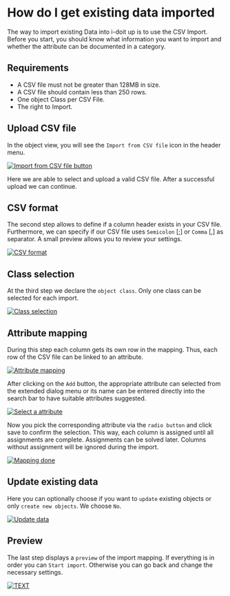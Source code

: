 
# How do I get existing data imported

The way to import existing Data into i-doit up is to use the CSV Import. Before you start, you should know what information you want to import and whether the attribute can be documented in a category.

## Requirements

- A CSV file must not be greater than 128MB in size.
- A CSV file should contain less than 250 rows.
- One object Class per CSV File.
- The right to Import.

## Upload CSV file

In the object view, you will see the `Import from CSV file` icon in the header menu.

[![Import from CSV file button](../../img/screenshots/import-data-via-csv/button-import-csv.png)](../../img/screenshots/import-data-via-csv/button-import-csv.png)

Here we are able to select and upload a valid CSV file. After a successful upload we can continue.

## CSV format

The second step allows to define if a column header exists in your CSV file. Furthermore, we can specify if our CSV file uses `Semicolon` [;] or `Comma` [,] as separator.
A small preview allows you to review your settings.

[![CSV format](../../img/screenshots/import-data-via-csv/csv-format.png)](../../img/screenshots/import-data-via-csv/csv-format.png)

## Class selection

At the third step we declare the `object class`. Only one class can be selected for each import.

[![Class selection](../../img/screenshots/import-data-via-csv/class-selection.png)](../../img/screenshots/import-data-via-csv/class-selection.png)

## Attribute mapping

During this step each column gets its own row in the mapping. Thus, each row of the CSV file can be linked to an attribute.

[![Attribute mapping](../../img/screenshots/import-data-via-csv/attribute-mapping.png)](../../img/screenshots/import-data-via-csv/attribute-mapping.png)

After clicking on the `Add` button, the appropriate attribute can selected from the extended dialog menu or its name can be entered directly into the search bar to have suitable attributes suggested.

[![Select a attribute](../../img/screenshots/import-data-via-csv/attribute-mapping-title.png)](../../img/screenshots/import-data-via-csv/attribute-mapping-title.png)

Now you pick the corresponding attribute via the `radio button` and click save to confirm the selection. This way, each column is assigned until all assignments are complete. Assignments can be solved later. Columns without assignment will be ignored during the import.

[![Mapping done](../../img/screenshots/import-data-via-csv/attribute-mapping-done.png)](../../img/screenshots/import-data-via-csv/attribute-mapping-done.png)
## Update existing data

Here you can optionally choose if you want to `update` existing objects or only `create new objects`.
We choose `No`.

[![Update data](../../img/screenshots/import-data-via-csv/update-data.png)](../../img/screenshots/import-data-via-csv/update-data.png)

## Preview

The last step displays a `preview` of the import mapping. If everything is in order you can `Start import`. Otherwise you can go back and change the necessary settings.

[![TEXT](../../img/screenshots/import-data-via-csv/preview.png)](../../img/screenshots/import-data-via-csv/preview.png)
